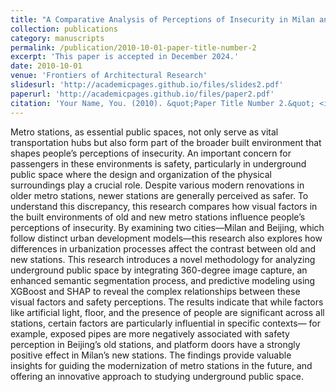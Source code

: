 ```yaml
---
title: "A Comparative Analysis of Perceptions of Insecurity in Milan and Beijing Metro Stations"
collection: publications
category: manuscripts
permalink: /publication/2010-10-01-paper-title-number-2
excerpt: 'This paper is accepted in December 2024.'
date: 2010-10-01
venue: 'Frontiers of Architectural Research'
slidesurl: 'http://academicpages.github.io/files/slides2.pdf'
paperurl: 'http://academicpages.github.io/files/paper2.pdf'
citation: 'Your Name, You. (2010). &quot;Paper Title Number 2.&quot; <i>Journal 1</i>. 1(2).'
---
```


Metro stations, as essential public spaces, not only serve as vital transportation hubs but also form part of the broader built environment that shapes people’s perceptions of insecurity. An important concern for passengers in these environments is safety, particularly in underground public space where the design and organization of the physical surroundings play a crucial role. Despite various modern renovations in older metro stations, newer stations are generally perceived as safer. To understand this discrepancy, this research compares how visual factors in the built environments of old and new metro stations influence people’s perceptions of insecurity. By examining two cities—Milan and Beijing, which follow distinct urban development models—this research also explores how differences in urbanization processes affect the contrast between old and new stations. This research introduces a novel methodology for analyzing underground public space by integrating 360-degree image capture, an enhanced semantic segmentation process, and predictive modeling using XGBoost and SHAP to reveal the complex relationships between these visual factors and safety perceptions. The results indicate that while factors like artificial light, floor, and the presence of people are significant across all stations, certain factors are particularly influential in specific contexts— for example, exposed pipes are more negatively associated with safety perception in Beijing’s old stations, and platform doors have a strongly positive effect in Milan’s new stations. The findings provide valuable insights for guiding the modernization of metro stations in the future, and offering an innovative approach to studying underground public space.
